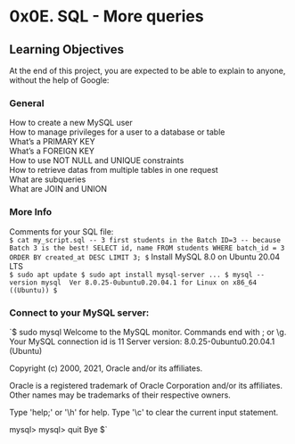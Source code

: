 # 0x0E. SQL - More queries
## Learning Objectives
At the end of this project, you are expected to be able to explain to anyone, without the help of Google:

### General
How to create a new MySQL user   
How to manage privileges for a user to a database or table   
What’s a PRIMARY KEY   
What’s a FOREIGN KEY   
How to use NOT NULL and UNIQUE constraints    
How to retrieve datas from multiple tables in one request   
What are subqueries    
What are JOIN and UNION     
### More Info
Comments for your SQL file:  
`$ cat my_script.sql
-- 3 first students in the Batch ID=3
-- because Batch 3 is the best!
SELECT id, name FROM students WHERE batch_id = 3 ORDER BY created_at DESC LIMIT 3;
$`
Install MySQL 8.0 on Ubuntu 20.04 LTS   
`$ sudo apt update
$ sudo apt install mysql-server
...
$ mysql --version
mysql  Ver 8.0.25-0ubuntu0.20.04.1 for Linux on x86_64 ((Ubuntu))
$`
### Connect to your MySQL server:

`$ sudo mysql
Welcome to the MySQL monitor.  Commands end with ; or \g.
Your MySQL connection id is 11
Server version: 8.0.25-0ubuntu0.20.04.1 (Ubuntu)

Copyright (c) 2000, 2021, Oracle and/or its affiliates.

Oracle is a registered trademark of Oracle Corporation and/or its
affiliates. Other names may be trademarks of their respective
owners.

Type 'help;' or '\h' for help. Type '\c' to clear the current input statement.

mysql>
mysql> quit
Bye
$`
